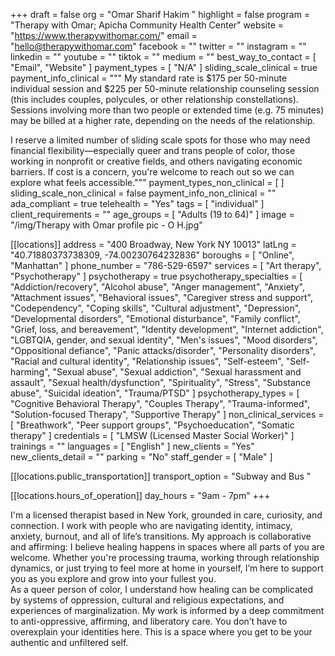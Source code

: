 +++
draft = false
org = "Omar Sharif Hakim "
highlight = false
program = "Therapy with Omar; Apicha Community Health Center"
website = "https://www.therapywithomar.com/"
email = "hello@therapywithomar.com"
facebook = ""
twitter = ""
instagram = ""
linkedin = ""
youtube = ""
tiktok = ""
medium = ""
best_way_to_contact = [ "Email", "Website" ]
payment_types = [ "N/A" ]
sliding_scale_clinical = true
payment_info_clinical = """
My standard rate is $175 per 50-minute individual session and $225 per 50-minute relationship counseling session (this includes couples, polycules, or other relationship constellations). Sessions involving more than two people or extended time (e.g. 75 minutes) may be billed at a higher rate, depending on the needs of the relationship.

I reserve a limited number of sliding scale spots for those who may need financial flexibility—especially queer and trans people of color, those working in nonprofit or creative fields, and others navigating economic barriers. If cost is a concern, you're welcome to reach out so we can explore what feels accessible."""
payment_types_non_clinical = [ ]
sliding_scale_non_clinical = false
payment_info_non_clinical = ""
ada_compliant = true
telehealth = "Yes"
tags = [ "individual" ]
client_requirements = ""
age_groups = [ "Adults (19 to 64)" ]
image = "/img/Therapy with Omar profile pic - O H.jpg"

[[locations]]
address = "400 Broadway, New York NY 10013"
latLng = "40.71880373738309, -74.00230764232836"
boroughs = [ "Online", "Manhattan" ]
phone_number = "786-529-6597"
services = [ "Art therapy", "Psychotherapy" ]
psychotherapy = true
psychotherapy_specialties = [
  "Addiction/recovery",
  "Alcohol abuse",
  "Anger management",
  "Anxiety",
  "Attachment issues",
  "Behavioral issues",
  "Caregiver stress and support",
  "Codependency",
  "Coping skills",
  "Cultural adjustment",
  "Depression",
  "Developmental disorders",
  "Emotional disturbance",
  "Family conflict",
  "Grief, loss, and bereavement",
  "Identity development",
  "Internet addiction",
  "LGBTQIA, gender, and sexual identity",
  "Men's issues",
  "Mood disorders",
  "Oppositional defiance",
  "Panic attacks/disorder",
  "Personality disorders",
  "Racial and cultural identity",
  "Relationship issues",
  "Self-esteem",
  "Self-harming",
  "Sexual abuse",
  "Sexual addiction",
  "Sexual harassment and assault",
  "Sexual health/dysfunction",
  "Spirituality",
  "Stress",
  "Substance abuse",
  "Suicidal ideation",
  "Trauma/PTSD"
]
psychotherapy_types = [
  "Cognitive Behavioral Therapy",
  "Couples Therapy",
  "Trauma-informed",
  "Solution-focused Therapy",
  "Supportive Therapy"
]
non_clinical_services = [
  "Breathwork",
  "Peer support groups",
  "Psychoeducation",
  "Somatic therapy"
]
credentials = [ "LMSW (Licensed Master Social Worker)" ]
trainings = ""
languages = [ "English" ]
new_clients = "Yes"
new_clients_detail = ""
parking = "No"
staff_gender = [ "Male" ]

  [[locations.public_transportation]]
  transport_option = "Subway and Bus "

  [[locations.hours_of_operation]]
  day_hours = "9am - 7pm"
+++


I'm a licensed therapist based in New York, grounded in care, curiosity, and connection. I work with people who are navigating identity, intimacy, anxiety, burnout, and all of life’s transitions. My approach is collaborative and affirming: I believe healing happens in spaces where all parts of you are welcome. Whether you're processing trauma, working through relationship dynamics, or just trying to feel more at home in yourself, I’m here to support you as you explore and grow into your fullest you. <br>
As a queer person of color, I understand how healing can be complicated by systems of oppression, cultural and religious expectations, and experiences of marginalization. My work is informed by a deep commitment to anti-oppressive, affirming, and liberatory care. You don’t have to overexplain your identities here. This is a space where you get to be your authentic and unfiltered self. <br>
